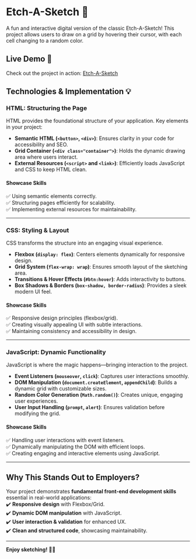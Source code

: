 # Etch-A-Sketch 🎨

A fun and interactive digital version of the classic Etch-A-Sketch! This project allows users to draw on a grid by hovering their cursor, with each cell changing to a random color.

## Live Demo 🚀  
Check out the project in action: [Etch-A-Sketch](https://cffampo.github.io/etch-a-sketch/)

## Technologies & Implementation 💡  

### **HTML: Structuring the Page**  
HTML provides the foundational structure of your application. Key elements in your project:  
- **Semantic HTML (`<button>`, `<div>`)**: Ensures clarity in your code for accessibility and SEO.  
- **Grid Container (`<div class="container">`)**: Holds the dynamic drawing area where users interact.  
- **External Resources (`<script>` and `<link>`)**: Efficiently loads JavaScript and CSS to keep HTML clean.  

#### **Showcase Skills**  
✅ Using semantic elements correctly.  
✅ Structuring pages efficiently for scalability.  
✅ Implementing external resources for maintainability.  

---

### **CSS: Styling & Layout**  
CSS transforms the structure into an engaging visual experience.  
- **Flexbox (`display: flex`)**: Centers elements dynamically for responsive design.  
- **Grid System (`flex-wrap: wrap`)**: Ensures smooth layout of the sketching area.  
- **Transitions & Hover Effects (`#btn:hover`)**: Adds interactivity to buttons.  
- **Box Shadows & Borders (`box-shadow, border-radius`)**: Provides a sleek modern UI feel.  

#### **Showcase Skills**  
✅ Responsive design principles (flexbox/grid).  
✅ Creating visually appealing UI with subtle interactions.  
✅ Maintaining consistency and accessibility in design.  

---

### **JavaScript: Dynamic Functionality**  
JavaScript is where the magic happens—bringing interaction to the project.  
- **Event Listeners (`mouseover`, `click`)**: Captures user interactions smoothly.  
- **DOM Manipulation (`document.createElement`, `appendChild`)**: Builds a dynamic grid with customizable sizes.  
- **Random Color Generation (`Math.random()`)**: Creates unique, engaging user experiences.  
- **User Input Handling (`prompt`, `alert`)**: Ensures validation before modifying the grid.  

#### **Showcase Skills**  
✅ Handling user interactions with event listeners.  
✅ Dynamically manipulating the DOM with efficient loops.  
✅ Creating engaging and interactive elements using JavaScript.  

---

## **Why This Stands Out to Employers?**  
Your project demonstrates **fundamental front-end development skills** essential in real-world applications:  
✔️ **Responsive design** with Flexbox/Grid.  
✔️ **Dynamic DOM manipulation** with JavaScript.  
✔️ **User interaction & validation** for enhanced UX.  
✔️ **Clean and structured code**, showcasing maintainability.  

---

**Enjoy sketching!** 🎨✨
